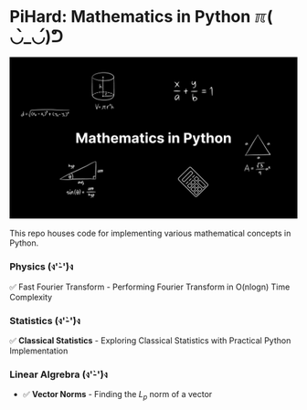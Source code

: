 # PiHard: Mathematics in Python ℼ( ◡̀_◡́)ᕤ

![PiHard: Mathematics in Python](https://github.com/PragyanSubedi/MathInPython/blob/main/assets/cover.png)

This repo houses code for implementing various mathematical concepts in Python.

### Physics (ง'̀-'́)ง

✅ Fast Fourier Transform</b> - Performing Fourier Transform in O(nlogn) Time Complexity

### Statistics (ง'̀-'́)ง

✅ <b>Classical Statistics</b> - Exploring Classical Statistics with Practical Python Implementation

### Linear Algrebra (ง'̀-'́)ง

- ✅ <b>Vector Norms</b> - Finding the $L_p$ norm of a vector
